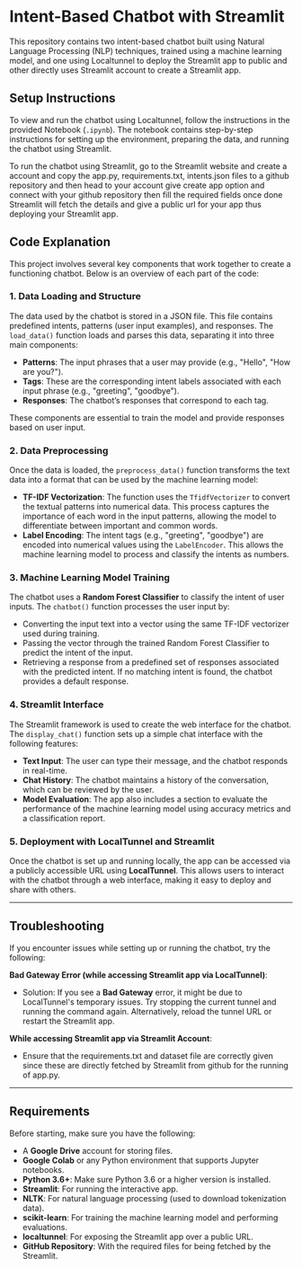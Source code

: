 # Intent-Based Chatbot with Streamlit

This repository contains two intent-based chatbot built using Natural Language Processing (NLP) techniques, trained using a machine learning model, and one using Localtunnel to deploy the Streamlit app to public and other directly uses Streamlit account to create a Streamlit app.

## Setup Instructions

To view and run the chatbot using Localtunnel, follow the instructions in the provided Notebook (`.ipynb`). The notebook contains step-by-step instructions for setting up the environment, preparing the data, and running the chatbot using Streamlit.

To run the chatbot using Streamlit, go to the Streamlit website and create a account and copy the app.py, requirements.txt, intents.json files to a github repository and then head to your account give create app option and connect with your github repository then fill the required fields once done Streamlit will fetch the details and give a public url for your app thus deploying your Streamlit app.

## Code Explanation

This project involves several key components that work together to create a functioning chatbot. Below is an overview of each part of the code:

### **1. Data Loading and Structure**
The data used by the chatbot is stored in a JSON file. This file contains predefined intents, patterns (user input examples), and responses. The `load_data()` function loads and parses this data, separating it into three main components:
- **Patterns**: The input phrases that a user may provide (e.g., "Hello", "How are you?").
- **Tags**: These are the corresponding intent labels associated with each input phrase (e.g., "greeting", "goodbye").
- **Responses**: The chatbot’s responses that correspond to each tag.

These components are essential to train the model and provide responses based on user input.

### **2. Data Preprocessing**
Once the data is loaded, the `preprocess_data()` function transforms the text data into a format that can be used by the machine learning model:
- **TF-IDF Vectorization**: The function uses the `TfidfVectorizer` to convert the textual patterns into numerical data. This process captures the importance of each word in the input patterns, allowing the model to differentiate between important and common words.
- **Label Encoding**: The intent tags (e.g., "greeting", "goodbye") are encoded into numerical values using the `LabelEncoder`. This allows the machine learning model to process and classify the intents as numbers.

### **3. Machine Learning Model Training**
The chatbot uses a **Random Forest Classifier** to classify the intent of user inputs. The `chatbot()` function processes the user input by:
- Converting the input text into a vector using the same TF-IDF vectorizer used during training.
- Passing the vector through the trained Random Forest Classifier to predict the intent of the input.
- Retrieving a response from a predefined set of responses associated with the predicted intent. If no matching intent is found, the chatbot provides a default response.

### **4. Streamlit Interface**
The Streamlit framework is used to create the web interface for the chatbot. The `display_chat()` function sets up a simple chat interface with the following features:
- **Text Input**: The user can type their message, and the chatbot responds in real-time.
- **Chat History**: The chatbot maintains a history of the conversation, which can be reviewed by the user.
- **Model Evaluation**: The app also includes a section to evaluate the performance of the machine learning model using accuracy metrics and a classification report.

### **5. Deployment with LocalTunnel and Streamlit**
Once the chatbot is set up and running locally, the app can be accessed via a publicly accessible URL using **LocalTunnel**. This allows users to interact with the chatbot through a web interface, making it easy to deploy and share with others.

---

## Troubleshooting

If you encounter issues while setting up or running the chatbot, try the following:

**Bad Gateway Error (while accessing Streamlit app via LocalTunnel)**:
   - Solution: If you see a **Bad Gateway** error, it might be due to LocalTunnel's temporary issues. Try stopping the current tunnel and running the command again. Alternatively, reload the tunnel URL or restart the Streamlit app.

**While accessing Streamlit app via Streamlit Account**:
   - Ensure that the requirements.txt and dataset file are correctly given since these are directly fetched by Streamlit from github for the running of app.py.
---

## Requirements

Before starting, make sure you have the following:
- A **Google Drive** account for storing files.
- **Google Colab** or any Python environment that supports Jupyter notebooks.
- **Python 3.6+**: Make sure Python 3.6 or a higher version is installed.
- **Streamlit**: For running the interactive app.
- **NLTK**: For natural language processing (used to download tokenization data).
- **scikit-learn**: For training the machine learning model and performing evaluations.
- **localtunnel**: For exposing the Streamlit app over a public URL.
- **GitHub Repository**: With the required files for being fetched by the Streamlit.
